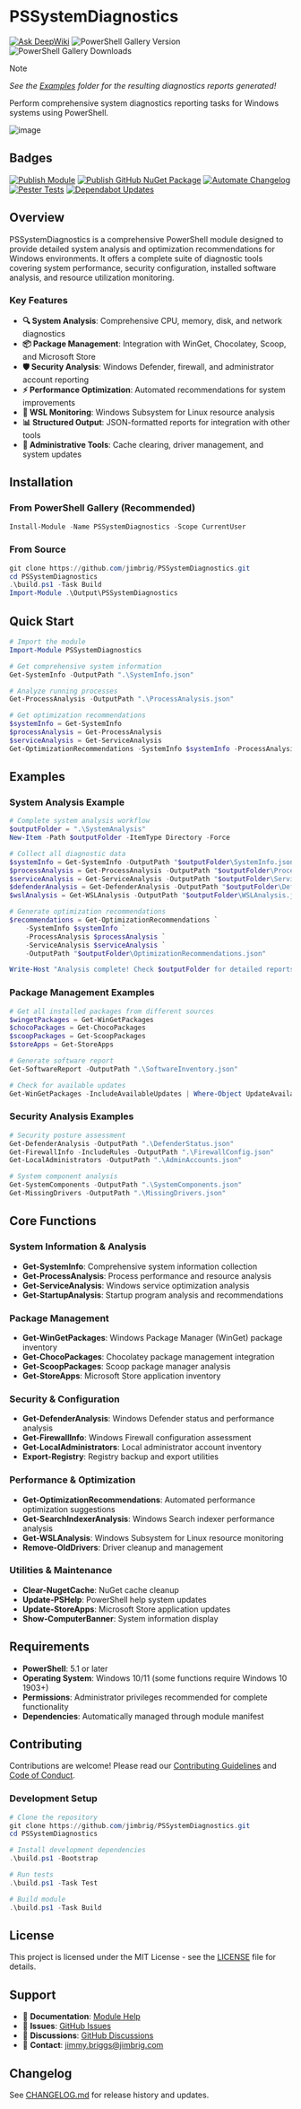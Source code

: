 # PSSystemDiagnostics

[![Ask DeepWiki](https://deepwiki.com/badge.svg)](https://deepwiki.com/jimbrig/PSSystemDiagnostics)
![PowerShell Gallery Version](https://img.shields.io/powershellgallery/v/PSSystemDiagnostics?label=PSGallery&color=%23388bfd)
![PowerShell Gallery Downloads](https://img.shields.io/powershellgallery/dt/PSSystemDiagnostics?style=flat&label=Downloads&color=%23388bfd)

> [!NOTE]
> *See the [Examples](./Examples/) folder for the resulting diagnostics reports generated!*

Perform comprehensive system diagnostics reporting tasks for Windows systems using PowerShell.

![image](https://github.com/user-attachments/assets/48f917ac-e41d-474e-9da6-d7fc6e087953)

## Badges

<!-- Badges:Start -->
[![Publish Module](https://github.com/jimbrig/PSSystemDiagnostics/actions/workflows/publish.yml/badge.svg)](https://github.com/jimbrig/PSSystemDiagnostics/actions/workflows/publish.yml)
[![Publish GitHub NuGet Package](https://github.com/jimbrig/PSSystemDiagnostics/actions/workflows/ghpkg.yml/badge.svg)](https://github.com/jimbrig/PSSystemDiagnostics/actions/workflows/ghpkg.yml)
[![Automate Changelog](https://github.com/jimbrig/PSSystemDiagnostics/actions/workflows/changelog.yml/badge.svg)](https://github.com/jimbrig/PSSystemDiagnostics/actions/workflows/changelog.yml)
[![Pester Tests](https://github.com/jimbrig/PSSystemDiagnostics/actions/workflows/pester.yml/badge.svg)](https://github.com/jimbrig/PSSystemDiagnostics/actions/workflows/pester.yml)
[![Dependabot Updates](https://github.com/jimbrig/PSSystemDiagnostics/actions/workflows/dependabot/dependabot-updates/badge.svg)](https://github.com/jimbrig/PSSystemDiagnostics/actions/workflows/dependabot/dependabot-updates)
<!-- Badges:End -->

## Overview

PSSystemDiagnostics is a comprehensive PowerShell module designed to provide detailed system analysis and optimization recommendations for Windows environments. It offers a complete suite of diagnostic tools covering system performance, security configuration, installed software analysis, and resource utilization monitoring.

### Key Features

- **🔍 System Analysis**: Comprehensive CPU, memory, disk, and network diagnostics
- **📦 Package Management**: Integration with WinGet, Chocolatey, Scoop, and Microsoft Store
- **🛡️ Security Analysis**: Windows Defender, firewall, and administrator account reporting
- **⚡ Performance Optimization**: Automated recommendations for system improvements
- **🐧 WSL Monitoring**: Windows Subsystem for Linux resource analysis
- **📊 Structured Output**: JSON-formatted reports for integration with other tools
- **🔧 Administrative Tools**: Cache clearing, driver management, and system updates

## Installation

### From PowerShell Gallery (Recommended)

```powershell
Install-Module -Name PSSystemDiagnostics -Scope CurrentUser
```

### From Source

```powershell
git clone https://github.com/jimbrig/PSSystemDiagnostics.git
cd PSSystemDiagnostics
.\build.ps1 -Task Build
Import-Module .\Output\PSSystemDiagnostics
```

## Quick Start

```powershell
# Import the module
Import-Module PSSystemDiagnostics

# Get comprehensive system information
Get-SystemInfo -OutputPath ".\SystemInfo.json"

# Analyze running processes
Get-ProcessAnalysis -OutputPath ".\ProcessAnalysis.json"

# Get optimization recommendations
$systemInfo = Get-SystemInfo
$processAnalysis = Get-ProcessAnalysis
$serviceAnalysis = Get-ServiceAnalysis
Get-OptimizationRecommendations -SystemInfo $systemInfo -ProcessAnalysis $processAnalysis -ServiceAnalysis $serviceAnalysis
```

## Examples

### System Analysis Example

```powershell
# Complete system analysis workflow
$outputFolder = ".\SystemAnalysis"
New-Item -Path $outputFolder -ItemType Directory -Force

# Collect all diagnostic data
$systemInfo = Get-SystemInfo -OutputPath "$outputFolder\SystemInfo.json"
$processAnalysis = Get-ProcessAnalysis -OutputPath "$outputFolder\ProcessAnalysis.json"
$serviceAnalysis = Get-ServiceAnalysis -OutputPath "$outputFolder\ServiceAnalysis.json"
$defenderAnalysis = Get-DefenderAnalysis -OutputPath "$outputFolder\DefenderAnalysis.json"
$wslAnalysis = Get-WSLAnalysis -OutputPath "$outputFolder\WSLAnalysis.json"

# Generate optimization recommendations
$recommendations = Get-OptimizationRecommendations `
    -SystemInfo $systemInfo `
    -ProcessAnalysis $processAnalysis `
    -ServiceAnalysis $serviceAnalysis `
    -OutputPath "$outputFolder\OptimizationRecommendations.json"

Write-Host "Analysis complete! Check $outputFolder for detailed reports."
```

### Package Management Examples

```powershell
# Get all installed packages from different sources
$wingetPackages = Get-WinGetPackages
$chocoPackages = Get-ChocoPackages
$scoopPackages = Get-ScoopPackages
$storeApps = Get-StoreApps

# Generate software report
Get-SoftwareReport -OutputPath ".\SoftwareInventory.json"

# Check for available updates
Get-WinGetPackages -IncludeAvailableUpdates | Where-Object UpdateAvailable
```

### Security Analysis Examples

```powershell
# Security posture assessment
Get-DefenderAnalysis -OutputPath ".\DefenderStatus.json"
Get-FirewallInfo -IncludeRules -OutputPath ".\FirewallConfig.json"
Get-LocalAdministrators -OutputPath ".\AdminAccounts.json"

# System component analysis
Get-SystemComponents -OutputPath ".\SystemComponents.json"
Get-MissingDrivers -OutputPath ".\MissingDrivers.json"
```

## Core Functions

### System Information & Analysis
- **Get-SystemInfo**: Comprehensive system information collection
- **Get-ProcessAnalysis**: Process performance and resource analysis
- **Get-ServiceAnalysis**: Windows service optimization analysis
- **Get-StartupAnalysis**: Startup program analysis and recommendations

### Package Management
- **Get-WinGetPackages**: Windows Package Manager (WinGet) package inventory
- **Get-ChocoPackages**: Chocolatey package management integration
- **Get-ScoopPackages**: Scoop package manager analysis
- **Get-StoreApps**: Microsoft Store application inventory

### Security & Configuration
- **Get-DefenderAnalysis**: Windows Defender status and performance analysis
- **Get-FirewallInfo**: Windows Firewall configuration assessment
- **Get-LocalAdministrators**: Local administrator account inventory
- **Export-Registry**: Registry backup and export utilities

### Performance & Optimization
- **Get-OptimizationRecommendations**: Automated performance optimization suggestions
- **Get-SearchIndexerAnalysis**: Windows Search indexer performance analysis
- **Get-WSLAnalysis**: Windows Subsystem for Linux resource monitoring
- **Remove-OldDrivers**: Driver cleanup and management

### Utilities & Maintenance
- **Clear-NugetCache**: NuGet cache cleanup
- **Update-PSHelp**: PowerShell help system updates
- **Update-StoreApps**: Microsoft Store application updates
- **Show-ComputerBanner**: System information display

## Requirements

- **PowerShell**: 5.1 or later
- **Operating System**: Windows 10/11 (some functions require Windows 10 1903+)
- **Permissions**: Administrator privileges recommended for complete functionality
- **Dependencies**: Automatically managed through module manifest

## Contributing

Contributions are welcome! Please read our [Contributing Guidelines](./docs/CONTRIBUTING.md) and [Code of Conduct](./CODE_OF_CONDUCT.md).

### Development Setup

```powershell
# Clone the repository
git clone https://github.com/jimbrig/PSSystemDiagnostics.git
cd PSSystemDiagnostics

# Install development dependencies
.\build.ps1 -Bootstrap

# Run tests
.\build.ps1 -Task Test

# Build module
.\build.ps1 -Task Build
```

## License

This project is licensed under the MIT License - see the [LICENSE](./LICENSE) file for details.

## Support

- 📖 **Documentation**: [Module Help](./docs/)
- 🐛 **Issues**: [GitHub Issues](https://github.com/jimbrig/PSSystemDiagnostics/issues)
- 💬 **Discussions**: [GitHub Discussions](https://github.com/jimbrig/PSSystemDiagnostics/discussions)
- 📧 **Contact**: [jimmy.briggs@jimbrig.com](mailto:jimmy.briggs@jimbrig.com)

## Changelog

See [CHANGELOG.md](./CHANGELOG.md) for release history and updates.
